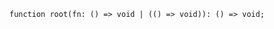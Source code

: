 <div class="ts-block">

```dts
function root(fn: () => void | (() => void)): () => void;
```

</div>